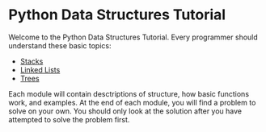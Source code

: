 # Python Data Structures Tutorial

Welcome to the Python Data Structures Tutorial. Every programmer should understand these basic topics:

- [Stacks](1-stacks.md)
- [Linked Lists](2-linked-lists.md)
- [Trees](3-trees.md)

Each module will contain desctriptions of structure, how basic functions work, and examples.  At the end of each module, you will find a problem to solve on your own.  You should only look at the solution after you have attempted to solve the problem first.
